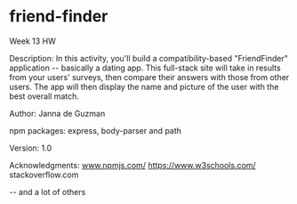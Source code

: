 # friend-finder
Week 13 HW

Description:
In this activity, you'll build a compatibility-based "FriendFinder" application -- basically a dating app. This full-stack site will take in results from your users' surveys, then compare their answers with those from other users. The app will then display the name and picture of the user with the best overall match.

Author:
Janna de Guzman
 
npm packages: express, body-parser and path 

Version: 1.0

Acknowledgments:
www.npmjs.com/
https://www.w3schools.com/
stackoverflow.com

-- and a lot of others
